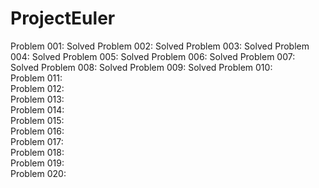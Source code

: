 # ProjectEuler

Problem 001:	Solved
Problem 002:	Solved
Problem 003:	Solved
Problem 004:	Solved
Problem 005:	Solved
Problem 006:	Solved
Problem 007:	Solved
Problem 008:	Solved
Problem 009:	Solved
Problem 010:	
Problem 011:	
Problem 012:	
Problem 013:	
Problem 014:	
Problem 015:	
Problem 016:	
Problem 017:	
Problem 018:	
Problem 019:	
Problem 020:	